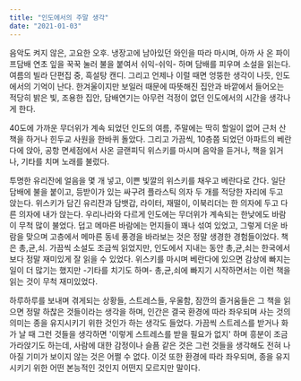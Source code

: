 ```yaml
---
title: "인도에서의 주말 생각"
date: "2021-01-03"
---
```


음악도 켜지 않은, 고요한 오후. 냉장고에 남아있던 와인을 따라 마시며, 아까 사 온 파이프담배 연초 잎을 꾹꾹 눌러 불을 붙여서 쉬익-쉬익- 하며 담배를 피우며 소설을 읽는다. 여름의 빌라 단편집 중, 흑설탕 캔디. 그리고 언제나 이럴 때면 엉뚱한 생각이 나듯, 인도에서의 기억이 난다. 한겨울이지만 보일러 때문에 따뜻해진 집안과 바깥에서 들어오는 적당히 밝은 빛, 조용한 집안, 담배연기는 아무런 걱정이 없던 인도에서의 시간을 생각나게 한다.

40도에 가까운 무더위가 계속 되었던 인도의 여름, 주말에는 딱히 할일이 없어 근처 산책을 하거나 힌두교 사원을 한바퀴 돌았다. 그리고 가끔씩, 10층쯤 되었던 아파트의 베란다에 앉아, 공항 면세점에서 사온 글랜피딕 위스키를 마시며 음악을 듣거나, 책을 읽거나, 기타를 치며 노래를 불렀다.

투명한 유리잔에 얼음을 몇 개 넣고, 이쁜 빛깔의 위스키를 채우고 베란다로 간다. 일단 담배에 불을 붙이고, 등받이가 있는 싸구려 플라스틱 의자 두 개를 적당한 자리에 두고 앉는다. 위스키가 담긴 유리잔과 담뱃갑, 라이터, 재떨이, 이북리더는 한 의자에 두고 다른 의자에 내가 앉는다. 우리나라와 다르게 인도에는 무더위가 계속되는 한낮에도 바람이 무척 많이 불었다. 덥고 메마른 바람에는 먼지들이 꽤나 섞여 있었고, 그렇게 더운 바람을 맞으며 고층에서 메마른 동네 풍경을 바라보는 것은 정말 생경한 경험들이었다. 책은 총,균,쇠. 가끔씩 소설도 조금씩 읽었지만, 인도에서 지내는 동안 총,균,쇠는 한국에서보다 정말 재미있게 잘 읽을 수 있었다. 위스키를 마시며 베란다에 있으면 감상에 빠지는 일이 더 많기는 했지만 -기타를 치기도 하며- 총,균,쇠에 빠지기 시작하면서는 이런 책을 읽는 것이 무척 재미있었다.

하루하루를 보내며 겪게되는 상황들, 스트레스들, 우울함, 잠깐의 즐거움들은 그 책을 읽으면 정말 하찮은 것들이라는 생각을 하며, 인간은 결국 환경에 따라 좌우되며 사는 것의 의미는 종을 유지시키기 위한 것인가 하는 생각도 들었다. 가끔씩 스트레스를 받거나 화가 날 때 그런 것들을 생각하면 '이렇게 스트레스를 받을 필요가 없지' 하며 흥분이 조금 가라앉기도 하는데, 사람에 대한 감정이나 슬픔 같은 것은 그런 것들을 생각해도 전혀 나아질 기미가 보이지 않는 것은 어쩔 수 없다. 이것 또한 환경에 따라 좌우되며, 종을 유지시키기 위한 어떤 본능적인 것인지 어떤지 모르지만 말이다.